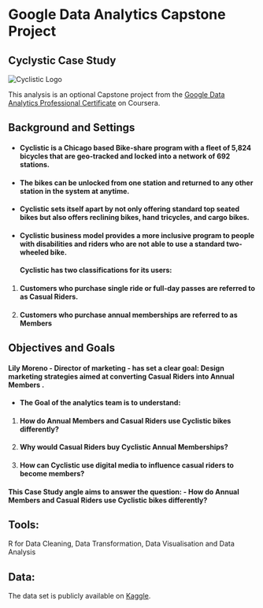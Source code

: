 # **Google Data Analytics Capstone Project** 


## **Cyclystic Case Study**

![Cyclistic Logo](images/cyclistic_logo.jpg)

This analysis is an optional Capstone project from the [Google Data Analytics Professional Certificate](https://www.coursera.org/professional-certificates/google-data-analytics) on Coursera.


## **Background and Settings**
* #### **Cyclistic** is a Chicago based **Bike-share program** with a fleet of **5,824** bicycles that are geo-tracked and locked into a network of **692** stations.
* #### **The bikes** can be unlocked from one station and returned to any other station in the system at anytime.
* #### **Cyclistic** sets itself apart by not only offering standard **top seated bikes** but also offers **reclining bikes**, **hand tricycles**, and **cargo bikes**.
* #### **Cyclistic** business model provides a **more inclusive** program to people with **disabilities** and riders who are not able to use a **standard two-wheeled bike**.

  #### **Cyclistic** has two classifications for its users:
 1. #### Customers who purchase **single ride** or **full-day passes** are referred to as **Casual Riders**.
 1. #### Customers who purchase **annual memberships** are referred to as **Members**
 
 
 
 ## **Objectives and Goals**
  #### **Lily Moreno** **-** Director of marketing **-** has set a clear goal: Design marketing strategies aimed at converting Casual Riders into Annual Members . 
* #### **The Goal of the analytics team is to understand:**
1. #### How do Annual Members and Casual Riders use Cyclistic bikes differently?
1. #### Why would Casual Riders buy Cyclistic Annual Memberships?
1. #### How can Cyclistic use digital media to influence casual riders to become members?

#### This **Case Study angle aims to answer** the question: - **How do Annual Members and Casual Riders use Cyclistic bikes differently?**


## Tools:

R for Data Cleaning, Data Transformation, Data Visualisation and Data Analysis


## Data:

The data set is publicly available on [Kaggle](https://www.kaggle.com/code/ahmedmabdelfatah/cyclistic-case-study/data).

